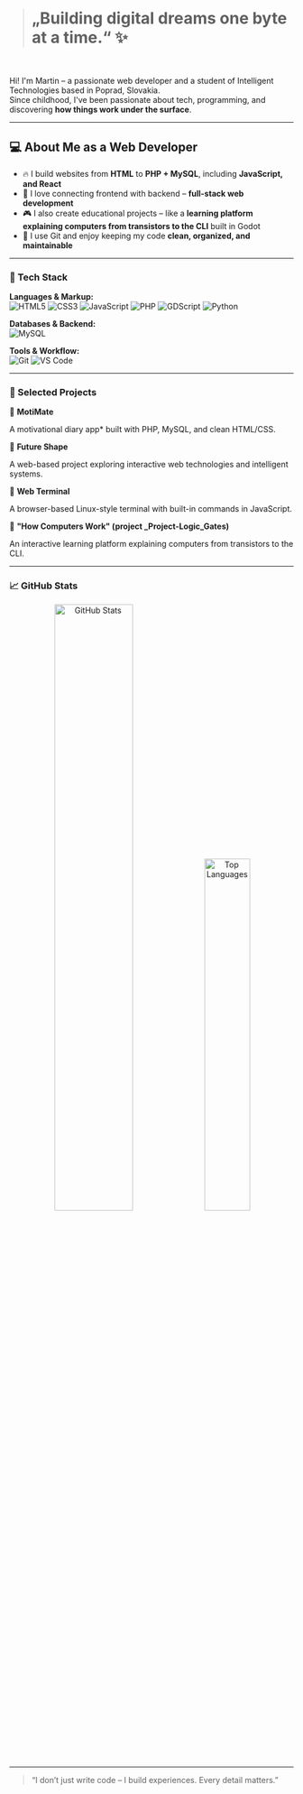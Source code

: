 ># „Building digital dreams one byte at a time.“ ✨
<br>

Hi! I'm Martin – a passionate web developer and a student of Intelligent Technologies based in Poprad, Slovakia.  
Since childhood, I've been passionate about tech, programming, and discovering **how things work under the surface**.

---

## 💻 About Me as a Web Developer

- 🔥 I build websites from **HTML** to **PHP + MySQL**, including **JavaScript, and React**
- 🧠 I love connecting frontend with backend – **full-stack web development**
- 🎮 I also create educational projects – like a **learning platform explaining computers from transistors to the CLI** built in Godot
- 🧰 I use Git and enjoy keeping my code **clean, organized, and maintainable**

---

### 🚀 Tech Stack

**Languages & Markup:**  
![HTML5](https://img.shields.io/badge/HTML5-E34F26?style=flat&logo=html5&logoColor=white)
![CSS3](https://img.shields.io/badge/CSS3-1572B6?style=flat&logo=css3&logoColor=white)
![JavaScript](https://img.shields.io/badge/JavaScript-F7DF1E?style=flat&logo=javascript&logoColor=black)
![PHP](https://img.shields.io/badge/PHP-777BB4?style=flat&logo=php&logoColor=white)
![GDScript](https://img.shields.io/badge/Godot-478CBF?style=flat&logo=godot-engine&logoColor=white)
![Python](https://img.shields.io/badge/Python-3776AB?style=flat&logo=python&logoColor=white)

**Databases & Backend:**  
![MySQL](https://img.shields.io/badge/MySQL-4479A1?style=flat&logo=mysql&logoColor=white)

**Tools & Workflow:**  
![Git](https://img.shields.io/badge/Git-F05032?style=flat&logo=git&logoColor=white)
![VS Code](https://img.shields.io/badge/VS_Code-007ACC?style=flat&logo=visual-studio-code&logoColor=white)

---

### 💼 Selected Projects

🔹 **MotiMate** 

A motivational diary app* built with PHP, MySQL, and clean HTML/CSS.

🔹 **Future Shape**

A web-based project exploring interactive web technologies and intelligent systems.

🔹 **Web Terminal**  

A browser-based Linux-style terminal with built-in commands in JavaScript.

🔹 **"How Computers Work" (project _Project-Logic_Gates)**  

An interactive learning platform explaining computers from transistors to the CLI.

---

### 📈 GitHub Stats

<p align="center">
  <img src="https://github-readme-stats.vercel.app/api?username=balestruci0o&show_icons=true&theme=tokyonight&hide_title=true" alt="GitHub Stats" width="52.5%" />
  <img src="https://github-readme-stats.vercel.app/api/top-langs/?username=balestruci0o&layout=compact&theme=tokyonight" alt="Top Languages" width="40%" />
</p>



---


> “I don’t just write code – I build experiences. Every detail matters.”
